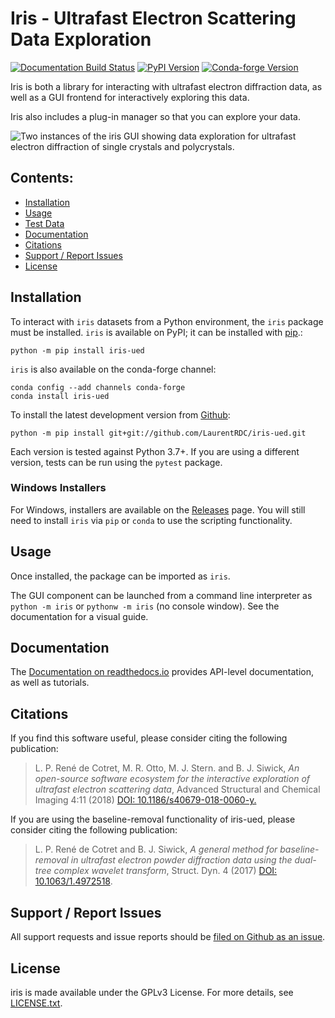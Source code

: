 # Iris - Ultrafast Electron Scattering Data Exploration

[![Documentation Build Status](https://readthedocs.org/projects/iris-ued/badge/?version=master)](http://iris-ued.readthedocs.io/) [![PyPI Version](https://img.shields.io/pypi/v/iris-ued.svg)](https://pypi.python.org/pypi/iris-ued) [![Conda-forge Version](https://img.shields.io/conda/vn/conda-forge/iris-ued.svg)](https://anaconda.org/conda-forge/iris-ued)


Iris is both a library for interacting with ultrafast electron
diffraction data, as well as a GUI frontend for interactively exploring
this data.

Iris also includes a plug-in manager so that you can explore your data.

![Two instances of the iris GUI showing data exploration for ultrafast
electron diffraction of single crystals and
polycrystals.](iris_screen.png)

## Contents:
  - [Installation](#installation)
  - [Usage](#usage)
  - [Test Data](#test-data)
  - [Documentation](#documentation)
  - [Citations](#citations)
  - [Support / Report Issues](#support--report-issues)
  - [License](#license)

## Installation

To interact with `iris` datasets from a Python environment, the `iris` package must be installed. `iris` is available on PyPI; it can be installed with [pip](https://pip.pypa.io).:

    python -m pip install iris-ued

`iris` is also available on the conda-forge channel:

    conda config --add channels conda-forge
    conda install iris-ued

To install the latest development version from
[Github](https://github.com/LaurentRDC/iris-ued):

    python -m pip install git+git://github.com/LaurentRDC/iris-ued.git

Each version is tested against Python 3.7+. If you are using a different
version, tests can be run using the `pytest` package.

### Windows Installers

For Windows, installers are available on the [Releases](https://github.com/LaurentRDC/iris-ued/releases) page. You will still need to install `iris` via `pip` or `conda` to use the scripting functionality.

## Usage

Once installed, the package can be imported as `iris`.

The GUI component can be launched from a command line interpreter as
`python -m iris` or `pythonw -m iris` (no console window). See the documentation
for a visual guide.

## Documentation

The [Documentation on readthedocs.io](https://iris-ued.readthedocs.io)
provides API-level documentation, as well as tutorials.

## Citations

If you find this software useful, please consider citing the following
publication:

> L. P. René de Cotret, M. R. Otto, M. J. Stern. and B. J. Siwick, *An open-source software ecosystem for the interactive exploration of ultrafast electron scattering data*, Advanced Structural and Chemical Imaging 4:11 (2018) [DOI: 10.1186/s40679-018-0060-y.](https://ascimaging.springeropen.com/articles/10.1186/s40679-018-0060-y)

If you are using the baseline-removal functionality of iris-ued,
please consider citing the following publication:

> L. P. René de Cotret and B. J. Siwick, *A general method for baseline-removal in ultrafast electron powder diffraction data using the dual-tree complex wavelet transform*, Struct. Dyn. 4 (2017) [DOI: 10.1063/1.4972518](https://doi.org/10.1063/1.4972518).

## Support / Report Issues

All support requests and issue reports should be [filed on Github as an
issue](https://github.com/LaurentRDC/iris-ued/issues).

## License

iris is made available under the GPLv3 License. For more details, see
[LICENSE.txt](https://github.com/LaurentRDC/iris-ued/blob/master/LICENSE.txt).
